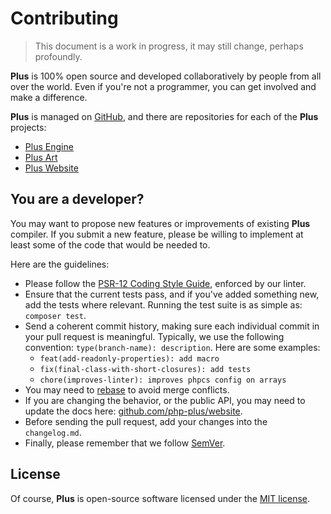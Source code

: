 # Contributing

> This document is a work in progress, it may still change, perhaps profoundly.

**Plus** is 100% open source and developed collaboratively by people from all over the world. Even
if you're not a programmer, you can get involved and make a difference.

**Plus** is managed on [GitHub](https://github.com/php-plus), and there are repositories for
each of the **Plus** projects:

- [Plus Engine](https://github.com/php-plus/engine)
- [Plus Art](https://github.com/php-plus/art)
- [Plus Website](https://github.com/php-plus/website)

## You are a developer?

You may want to propose new features or improvements of existing **Plus** compiler. If you submit
a new feature, please be willing to implement at least some of the code that would be needed to.

Here are the guidelines:

* Please follow the [PSR-12 Coding Style Guide](http://www.php-fig.org/psr/psr-12/), enforced by our linter.
* Ensure that the current tests pass, and if you've added something new, add the tests where relevant. Running the test suite is as simple as: `composer test`.
* Send a coherent commit history, making sure each individual commit in your pull request is meaningful. Typically,
we use the following convention: `type(branch-name): description`. Here are some examples:
    - `feat(add-readonly-properties): add macro`
    - `fix(final-class-with-short-closures): add tests`
    - `chore(improves-linter): improves phpcs config on arrays`
* You may need to [rebase](https://git-scm.com/book/en/v2/Git-Branching-Rebasing) to avoid merge conflicts.
* If you are changing the behavior, or the public API, you may need to update the docs here: [github.com/php-plus/website](https://github.com/php-plus/website).
* Before sending the pull request, add your changes into the `changelog.md`.
* Finally, please remember that we follow [SemVer](http://semver.org/).

## License

Of course, **Plus** is open-source software licensed under the [MIT license](https://github.com/php-plus/php-plus/blob/stable/LICENSE.md).


